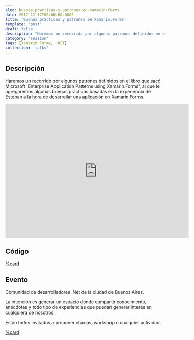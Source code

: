 ```yaml
---
slug: buenas-practicas-y-patrones-en-xamarin-forms
date: 2017-12-12T00:00:00.000Z
title: 'Buenas prácticas y patrones en Xamarin.Forms'
template: 'post'
draft: false
description: "Haremos un recorrido por algunos patrones definidos en el libro que sacó Microsoft 'Enterprise Application Patterns using Xamarin.Forms', al que le agregaremos algunas buenas prácticas basadas en la experiencia de Esteban a la hora de desarrollar una aplicación en Xamarin.Forms"
category: 'session'
tags: [Xamarin Forms, .NET]
collection: 'talks'
---
```


## Descripción

Haremos un recorrido por algunos patrones definidos en el libro que sacó Microsoft 'Enterprise Application Patterns using Xamarin.Forms', al que le agregaremos algunas buenas prácticas basadas en la experiencia de Esteban a la hora de desarrollar una aplicación en Xamarin.Forms.

<iframe src="https://slides.com/teban3010/buenas-practicas-y-patrones-en-xamarin-forms/embed" width="576" height="420" scrolling="no" frameborder="0" webkitallowfullscreen mozallowfullscreen allowfullscreen></iframe>

## Código

[%card](https://github.com/teban3010/XFSWDemo)

## Evento

Comunidad de desarrolladores .Net de la ciudad de Buenos Aires.

La intención es generar un espacio donde compartir conocimiento, anécdotas y todo tipo de experiencias que puedan generar interés en cualquiera de nosotros.

Están todos invitados a proponer charlas, workshop o cualquier actividad.

[%card](https://www.meetup.com/es/Net-Baires/events/245701593/)
